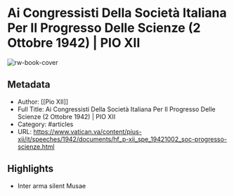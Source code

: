 # Ai Congressisti Della Società Italiana Per Il Progresso Delle Scienze (2 Ottobre 1942) | PIO XII

![rw-book-cover](https://readwise-assets.s3.amazonaws.com/static/images/article2.74d541386bbf.png)

## Metadata
- Author: [[Pio XII]]
- Full Title: Ai Congressisti Della Società Italiana Per Il Progresso Delle Scienze (2 Ottobre 1942) | PIO XII
- Category: #articles
- URL: https://www.vatican.va/content/pius-xii/it/speeches/1942/documents/hf_p-xii_spe_19421002_soc-progresso-scienze.html

## Highlights
- Inter arma silent Musae
